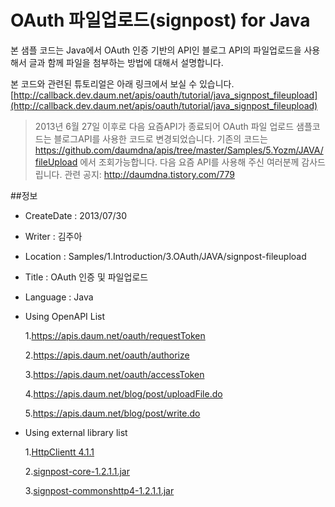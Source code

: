 OAuth 파일업로드(signpost) for Java
=============
본 샘플 코드는 Java에서 OAuth 인증 기반의 API인 블로그 API의 파일업로드을 사용해서 글과 함께 파일을 첨부하는 방법에 대해서 설명합니다. 

본 코드와 관련된 튜토리얼은 아래 링크에서 보실 수 있습니다.
[http://callback.dev.daum.net/apis/oauth/tutorial/java_signpost_fileupload](http://callback.dev.daum.net/apis/oauth/tutorial/java_signpost_fileupload)

>2013년 6월 27일 이후로 다음 요즘API가 종료되어 OAuth 파일 업로드 샘플코드는 블로그API를 사용한 코드로 변경되었습니다.
기존의 코드는 https://github.com/daumdna/apis/tree/master/Samples/5.Yozm/JAVA/fileUpload 에서 조회가능합니다. 
다음 요즘 API를 사용해 주신 여러분께 감사드립니다. 관련 공지: http://daumdna.tistory.com/779

##정보
* CreateDate : 2013/07/30
* Writer : 김주아
* Location : Samples/1.Introduction/3.OAuth/JAVA/signpost-fileupload
* Title : OAuth 인증 및 파일업로드
* Language : Java
* Using OpenAPI List

     1.https://apis.daum.net/oauth/requestToken

     2.https://apis.daum.net/oauth/authorize

     3.https://apis.daum.net/oauth/accessToken

     4.https://apis.daum.net/blog/post/uploadFile.do

     5.https://apis.daum.net/blog/post/write.do

* Using external library list

     1.[HttpClientt 4.1.1](http://hc.apache.org/downloads.cgi)

     2.[signpost-core-1.2.1.1.jar](http://code.google.com/p/oauth-signpost/downloads/detail?name=signpost-core-1.2.1.1.jar&can=2&q=)

     3.[signpost-commonshttp4-1.2.1.1.jar](http://code.google.com/p/oauth-signpost/downloads/detail?name=signpost-commonshttp4-1.2.1.1.jar&can=2&q=)
